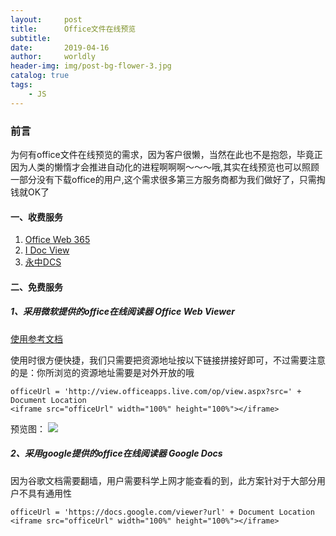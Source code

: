 ```yaml
---
layout:     post
title:      Office文件在线预览
subtitle:   
date:       2019-04-16
author:     worldly
header-img: img/post-bg-flower-3.jpg
catalog: true
tags:
    - JS
---
```


### 前言
为何有office文件在线预览的需求，因为客户很懒，当然在此也不是抱怨，毕竟正因为人类的懒惰才会推进自动化的进程啊啊啊～～～哦,其实在线预览也可以照顾一部分没有下载office的用户,这个需求很多第三方服务商都为我们做好了，只需掏钱就OK了

#### 一、收费服务
1. [Office Web 365](http://www.officeweb365.com)<br/>
2. [I Doc View](https://www.idocv.com)<br/>
3. [永中DCS](https://www.idocv.com)<br/>

#### 二、免费服务

##### 1、采用微软提供的office在线阅读器 *Office Web Viewer*

[使用参考文档](https://www.microsoft.com/en-us/microsoft-365/blog/2013/04/10/office-web-viewer-view-office-documents-in-a-browser/?eu=true)

使用时很方便快捷，我们只需要把资源地址按以下链接拼接好即可，不过需要注意的是：你所浏览的资源地址需要是对外开放的哦

```
officeUrl = 'http://view.officeapps.live.com/op/view.aspx?src=' + Document Location
<iframe src="officeUrl" width="100%" height="100%"></iframe>
```

预览图：
![](http://dev.fenzhitech.com/res/894fcf94c5396512e4adf7ba552536ca.png)

##### 2、采用google提供的office在线阅读器 *Google Docs*

因为谷歌文档需要翻墙，用户需要科学上网才能查看的到，此方案针对于大部分用户不具有通用性

```
officeUrl = 'https://docs.google.com/viewer?url' + Document Location
<iframe src="officeUrl" width="100%" height="100%"></iframe>
```
